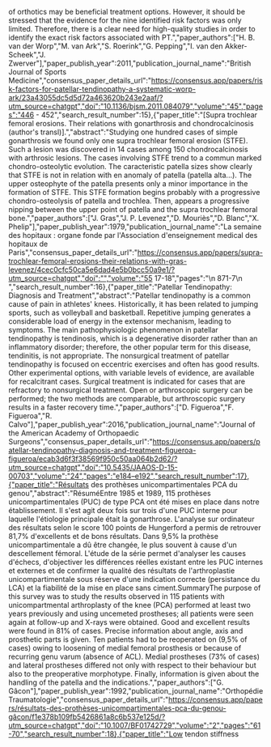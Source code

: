 of orthotics may be beneficial treatment options. However, it should be stressed that the evidence for the nine identified risk factors was only limited. Therefore, there is a clear need for high-quality studies in order to identify the exact risk factors associated with PT.","paper_authors":["H. B. van der Worp","M. van Ark","S. Roerink","G. Pepping","I. van den Akker-Scheek","J. Zwerver"],"paper_publish_year":2011,"publication_journal_name":"British Journal of Sports Medicine","consensus_paper_details_url":"https://consensus.app/papers/risk-factors-for-patellar-tendinopathy-a-systematic-worp-ark/23a43055dc5d5d72a463620b243e2aaf/?utm_source=chatgpt","doi":"10.1136/bjsm.2011.084079","volume":"45","pages":"446 - 452","search_result_number":15},{"paper_title":"[Supra trochlear femoral erosions. Their relations with gonarthrosis and chondrocalcinosis (author's transl)].","abstract":"Studying one hundred cases of simple gonarthrosis we found only one supra trochlear femoral erosion (STFE). Such a lesion was discovered in 14 cases among 150 chondrocalcinosis with arthrosic lesions. The cases involving STFE trend to a commun marked chondro-osteolytic evolution. The caracteristic patella sizes show clearly that STFE is not in relation with en anomaly of patella (patella alta...). The upper osteophyte of the patella presents only a minor importance in the formation of STFE. This STFE formation begins probably with a progressive chondro-osteolysis of patella and trochlea. Then, appears a progressive nipping between the upper point of patella and the supra trochlear femoral bone.","paper_authors":["J. Gras","J. P. Levenez","D. Mouriès","D. Blanc","X. Phelip"],"paper_publish_year":1979,"publication_journal_name":"La semaine des hopitaux : organe fonde par l'Association d'enseignement medical des hopitaux de Paris","consensus_paper_details_url":"https://consensus.app/papers/supra-trochlear-femoral-erosions-their-relations-with-gras-levenez/4cec0cfc50ca5e6dad4e5b0bcc50a9e1/?utm_source=chatgpt","doi":"","volume":"55 17-18","pages":"\n 871-7\n ","search_result_number":16},{"paper_title":"Patellar Tendinopathy: Diagnosis and Treatment","abstract":"Patellar tendinopathy is a common cause of pain in athletes' knees. Historically, it has been related to jumping sports, such as volleyball and basketball. Repetitive jumping generates a considerable load of energy in the extensor mechanism, leading to symptoms. The main pathophysiologic phenomenon in patellar tendinopathy is tendinosis, which is a degenerative disorder rather than an inflammatory disorder; therefore, the other popular term for this disease, tendinitis, is not appropriate. The nonsurgical treatment of patellar tendinopathy is focused on eccentric exercises and often has good results. Other experimental options, with variable levels of evidence, are available for recalcitrant cases. Surgical treatment is indicated for cases that are refractory to nonsurgical treatment. Open or arthroscopic surgery can be performed; the two methods are comparable, but arthroscopic surgery results in a faster recovery time.","paper_authors":["D. Figueroa","F. Figueroa","R. Calvo"],"paper_publish_year":2016,"publication_journal_name":"Journal of the American Academy of Orthopaedic Surgeons","consensus_paper_details_url":"https://consensus.app/papers/patellar-tendinopathy-diagnosis-and-treatment-figueroa-figueroa/ecab3d6f3f38569f950c50aa064b2d62/?utm_source=chatgpt","doi":"10.5435/JAAOS-D-15-00703","volume":"24","pages":"e184–e192","search_result_number":17},{"paper_title":"Résultats des prothèses unicompartimentales PCA du genou","abstract":"RésuméEntre 1985 et 1989, 115 prothèses unicompartimentales (PUC) de type PCA ont été mises en place dans notre établissement. Il s'est agit deux fois sur trois d'une PUC interne pour laquelle l'étiologie principale était la gonarthrose. L'analyse sur ordinateur des résultats selon le score 100 points de Hungerford a permis de retrouver 81,7% d'excellents et de bons résultats. Dans 9,5% la prothèse unicompartimentale a dû être changée, le plus souvent à cause d'un descellement fémoral. L'étude de la série permet d'analyser les causes d'échecs, d'objectiver les différences réelles existant entre les PUC internes et externes et de confirmer la qualité des résultats de l'arthroplastie unicompartimentale sous réserve d'une indication correcte (persistance du LCA) et la fiabilité de la mise en place sans ciment.SummaryThe purpose of this survey was to study the results observed in 115 patients with unicompartmental arthroplasty of the knee (PCA) performed at least two years previously and using uncemeted prostheses; all patients were seen again at follow-up and X-rays were obtained. Good and excellent results were found in 81% of cases. Precise information about angle, axis and prosthetic parts is given. Ten patients had to be reoperated on (9,5% of cases) owing to loosening of medial femoral prosthesis or because of recurring genu varum (absence of ACL). Medial prostheses (73% of cases) and lateral prostheses differed not only with respect to their behaviour but also to the preoperative morphotype. Finally, information is given about the handling of the patella and the indications.","paper_authors":["G. Gâcon"],"paper_publish_year":1992,"publication_journal_name":"Orthopédie Traumatologie","consensus_paper_details_url":"https://consensus.app/papers/résultats-des-prothèses-unicompartimentales-pca-du-genou-gâcon/f1e378b109fb5426861a8c6b537e125d/?utm_source=chatgpt","doi":"10.1007/BF01742729","volume":"2","pages":"61-70","search_result_number":18},{"paper_title":"Low tendon stiffness